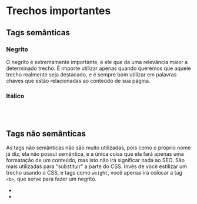 # Trechos importantes



## Tags semânticas

### Negrito 
O negrito é extremamente importante, é ele que da uma relevância maior a determinado trecho. 
É importe utilizar apenas quando queremos que aquele trecho realmente seja destacado, e é sempre bom utilizar em palavras chaves que estão relacionadas ao conteúdo de sua página.

### Itálico

</br>
</br>


## Tags não semânticas 
As tags não semânticas não são muito utilizadas, pois como o próprio nome já diz, ela não possui semântica, e a única coisa que ela fará apenas uma formatação de um conteúdo, mas isto não irá significar nada ao SEO. 
São mais utilizadas para "substituir" a parte do CSS. Invés de você estilizar um trecho usando o CSS, e tags como `weight`, você apenas irá colocar a tag `<b>`, que serve para fazer um negrito. 

- <b> </b> <!-- Adiciona negrito ao conteúdo -->
- <i> </i> <!-- Adiciona itálico ao conteúdo -->
